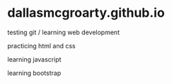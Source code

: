 # dallasmcgroarty.github.io
testing git / learning web development

practicing html and css

learning javascript

learning bootstrap
